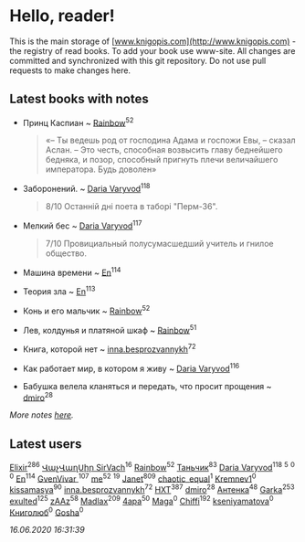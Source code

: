 # Hello, reader!
This is the main storage of [www.knigopis.com](http://www.knigopis.com) - the registry of read books.
To add your book use www-site. All changes are committed and synchronized with this git repository.
Do not use pull requests to make changes here.


## Latest books with notes
* Принц Каспиан ~ [Rainbow](users/109/109787328219839805802-google)<sup>52</sup>
    > «– Ты ведешь род от господина Адама и госпожи Евы, – сказал Аслан. – Это честь, способная возвысить главу беднейшего бедняка, и позор, способный пригнуть плечи величайшего императора. Будь доволен»

* Заборонений. ~ [Daria Varyvod](users/829/829893410524253-facebook)<sup>118</sup>
    > 8/10 Останній дні поета в таборі "Перм-36".

* Мелкий бес ~ [Daria Varyvod](users/829/829893410524253-facebook)<sup>117</sup>
    > 7/10 Провициальный полусумасшедший учитель и гнилое общество.

* Машина времени ~ [En](users/333/333646551-vkontakte)<sup>114</sup>

* Теория зла ~ [En](users/333/333646551-vkontakte)<sup>113</sup>

* Конь и его мальчик ~ [Rainbow](users/109/109787328219839805802-google)<sup>52</sup>

* Лев, колдунья и платяной шкаф ~ [Rainbow](users/109/109787328219839805802-google)<sup>51</sup>

* Книга, которой нет ~ [inna.besprozvannykh](users/733/73323849-yandex)<sup>72</sup>

* Как работает мир, в котором я живу ~ [Daria Varyvod](users/829/829893410524253-facebook)<sup>116</sup>

* Бабушка велела кланяться и передать, что просит прощения ~ [dmiro](users/571/5714115-vkontakte)<sup>28</sup>


_More notes [here](latest_books_with_notes.md)._


## Latest users
[Elixir](users/115/115826717712507836033-google)<sup>286</sup> 
[ՎաչՎաղՍիր SirVach](users/113/1130000004300166-yandex)<sup>16</sup> 
[Rainbow](users/109/109787328219839805802-google)<sup>52</sup> 
[Таньчик](users/209/2096581563762610-facebook)<sup>83</sup> 
[Daria Varyvod](users/829/829893410524253-facebook)<sup>118</sup> 
[](users/104/104731829794763834502-google)<sup>5</sup> 
[](users/831/8317925041-instagram)<sup>0</sup> 
[](users/103/103068578327558685816-google)<sup>0</sup> 
[En](users/333/333646551-vkontakte)<sup>114</sup> 
[GvenVivar ](users/158/158266434925901-facebook)<sup>107</sup> 
[me](users/381/381417697-yandex)<sup>52</sup> 
[](users/153/1537586159620888-facebook)<sup>19</sup> 
[Janet](users/108/108113656204404967440-google)<sup>809</sup> 
[chaotic_equal](users/109/109533635046249857347-google)<sup>1</sup> 
[Kremnev1](users/109/109398777294736369541-google)<sup>0</sup> 
[kissamasya](users/684/68439978-vkontakte)<sup>90</sup> 
[inna.besprozvannykh](users/733/73323849-yandex)<sup>72</sup> 
[HXT](users/100/100002563462782-facebook)<sup>387</sup> 
[dmiro](users/571/5714115-vkontakte)<sup>28</sup> 
[Антенка](users/118/118158645037334943900-google)<sup>48</sup> 
[Garka](users/115/115753719718250012620-google)<sup>253</sup> 
[exulted](users/100/100599204551896265722-google)<sup>125</sup> 
[zAAz](users/202/202248233-vkontakte)<sup>58</sup> 
[Madlax](users/158/158304782-vkontakte)<sup>209</sup> 
[4apa](users/117/117392596378069249667-google)<sup>50</sup> 
[Maga](users/106/106060917304685787728-google)<sup>0</sup> 
[Chiffi](users/105/105831994080785626680-google)<sup>192</sup> 
[kseniyamatova](users/179/17937184-vkontakte)<sup>0</sup> 
[Книголюб](users/111/111762250865880736374-google)<sup>0</sup> 
[Gosha](users/105/105731119736778227120-google)<sup>0</sup> 


_16.06.2020 16:31:39_
